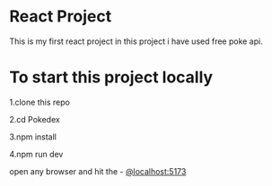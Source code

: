 # React Project

This is my first react project in this project i have used free poke api.



# To start this project locally 
  1.clone this repo

  2.cd Pokedex

  3.npm install

  4.npm run dev

open any browser and hit the - [@localhost:5173](http://localhost:5173/)